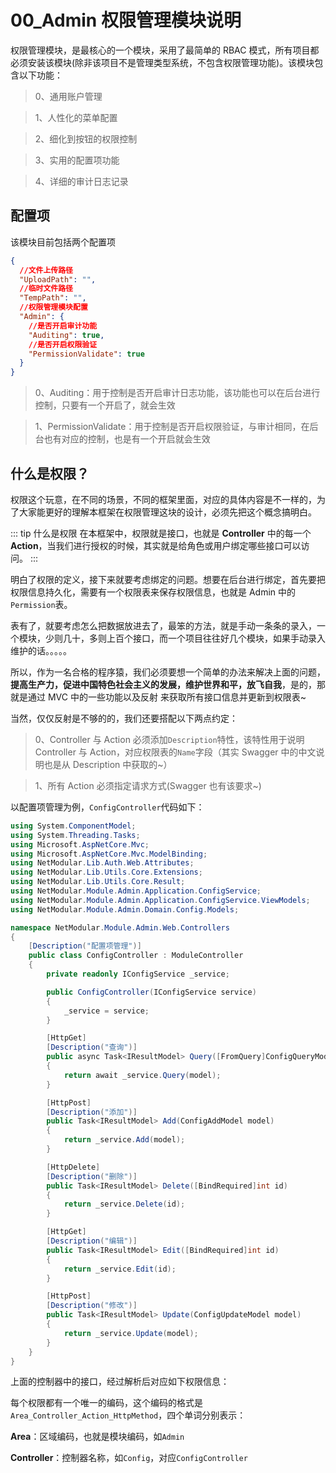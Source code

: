 # 00_Admin 权限管理模块说明

权限管理模块，是最核心的一个模块，采用了最简单的 RBAC 模式，所有项目都必须安装该模块(除非该项目不是管理类型系统，不包含权限管理功能)。该模块包含以下功能：

> 0、通用账户管理

> 1、人性化的菜单配置

> 2、细化到按钮的权限控制

> 3、实用的配置项功能

> 4、详细的审计日志记录

## 配置项

该模块目前包括两个配置项

```json
{
  //文件上传路径
  "UploadPath": "",
  //临时文件路径
  "TempPath": "",
  //权限管理模块配置
  "Admin": {
    //是否开启审计功能
    "Auditing": true,
    //是否开启权限验证
    "PermissionValidate": true
  }
}
```

> 0、Auditing：用于控制是否开启审计日志功能，该功能也可以在后台进行控制，只要有一个开启了，就会生效

> 1、PermissionValidate：用于控制是否开启权限验证，与审计相同，在后台也有对应的控制，也是有一个开启就会生效

## 什么是权限？

权限这个玩意，在不同的场景，不同的框架里面，对应的具体内容是不一样的，为了大家能更好的理解本框架在权限管理这块的设计，必须先把这个概念搞明白。

::: tip 什么是权限
在本框架中，权限就是接口，也就是 **Controller** 中的每一个 **Action**，当我们进行授权的时候，其实就是给角色或用户绑定哪些接口可以访问。
:::

明白了权限的定义，接下来就要考虑绑定的问题。想要在后台进行绑定，首先要把权限信息持久化，需要有一个权限表来保存权限信息，也就是 Admin 中的`Permission`表。

表有了，就要考虑怎么把数据放进去了，最笨的方法，就是手动一条条的录入，一个模块，少则几十，多则上百个接口，而一个项目往往好几个模块，如果手动录入维护的话。。。。。

所以，作为一名合格的程序猿，我们必须要想一个简单的办法来解决上面的问题，**提高生产力，促进中国特色社会主义的发展，维护世界和平，放飞自我**，是的，那就是通过 <label class="nm-text-danger nm-size-20">MVC</label> 中的一些功能以及<label class="nm-text-danger nm-size-20">反射</label> 来获取所有接口信息并更新到权限表~

当然，仅仅反射是不够的的，我们还要搭配以下两点约定：

> 0、Controller 与 Action 必须添加`Description`特性，该特性用于说明 Controller 与 Action，对应权限表的`Name`字段（其实 Swagger 中的中文说明也是从 Description 中获取的~）

> 1、所有 Action 必须指定请求方式(Swagger 也有该要求~)

以配置项管理为例，`ConfigController`代码如下：

```csharp
using System.ComponentModel;
using System.Threading.Tasks;
using Microsoft.AspNetCore.Mvc;
using Microsoft.AspNetCore.Mvc.ModelBinding;
using NetModular.Lib.Auth.Web.Attributes;
using NetModular.Lib.Utils.Core.Extensions;
using NetModular.Lib.Utils.Core.Result;
using NetModular.Module.Admin.Application.ConfigService;
using NetModular.Module.Admin.Application.ConfigService.ViewModels;
using NetModular.Module.Admin.Domain.Config.Models;

namespace NetModular.Module.Admin.Web.Controllers
{
    [Description("配置项管理")]
    public class ConfigController : ModuleController
    {
        private readonly IConfigService _service;

        public ConfigController(IConfigService service)
        {
            _service = service;
        }

        [HttpGet]
        [Description("查询")]
        public async Task<IResultModel> Query([FromQuery]ConfigQueryModel model)
        {
            return await _service.Query(model);
        }

        [HttpPost]
        [Description("添加")]
        public Task<IResultModel> Add(ConfigAddModel model)
        {
            return _service.Add(model);
        }

        [HttpDelete]
        [Description("删除")]
        public Task<IResultModel> Delete([BindRequired]int id)
        {
            return _service.Delete(id);
        }

        [HttpGet]
        [Description("编辑")]
        public Task<IResultModel> Edit([BindRequired]int id)
        {
            return _service.Edit(id);
        }

        [HttpPost]
        [Description("修改")]
        public Task<IResultModel> Update(ConfigUpdateModel model)
        {
            return _service.Update(model);
        }
    }
}
```

上面的控制器中的接口，经过解析后对应如下权限信息：

<nm-img id="20200103144652" />

每个权限都有一个唯一的编码，这个编码的格式是 `Area_Controller_Action_HttpMethod`，四个单词分别表示：

**Area**：区域编码，也就是模块编码，如`Admin`

**Controller**：控制器名称，如`Config`，对应`ConfigController`
